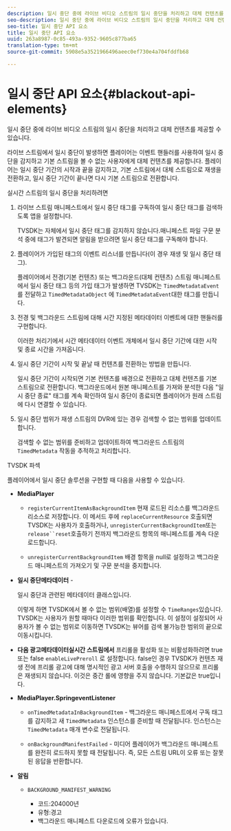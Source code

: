 ```yaml
---
description: 일시 중단 중에 라이브 비디오 스트림의 일시 중단을 처리하고 대체 컨텐츠를 제공할 수 있습니다.
seo-description: 일시 중단 중에 라이브 비디오 스트림의 일시 중단을 처리하고 대체 컨텐츠를 제공할 수 있습니다.
seo-title: 일시 중단 API 요소
title: 일시 중단 API 요소
uuid: 263a8987-0c85-493a-9352-9605c877ba65
translation-type: tm+mt
source-git-commit: 5908e5a3521966496aeec0ef730e4a704fddfb68

---
```



# 일시 중단 API 요소{#blackout-api-elements}

일시 중단 중에 라이브 비디오 스트림의 일시 중단을 처리하고 대체 컨텐츠를 제공할 수 있습니다.

라이브 스트림에서 일시 중단이 발생하면 플레이어는 이벤트 핸들러를 사용하여 일시 중단을 감지하고 기본 스트림을 볼 수 없는 사용자에게 대체 컨텐츠를 제공합니다. 플레이어는 일시 중단 기간의 시작과 끝을 감지하고, 기본 스트림에서 대체 스트림으로 재생을 전환하고, 일시 중단 기간이 끝나면 다시 기본 스트림으로 전환합니다.

실시간 스트림의 일시 중단을 처리하려면

1. 라이브 스트림 매니페스트에서 일시 중단 태그를 구독하여 일시 중단 태그를 검색하도록 앱을 설정합니다.

   TVSDK는 자체에서 일시 중단 태그를 감지하지 않습니다.매니페스트 파일 구문 분석 중에 태그가 발견되면 알림을 받으려면 일시 중단 태그를 구독해야 합니다.
1. 플레이어가 가입된 태그의 이벤트 리스너를 만듭니다(이 경우 재생 및 일시 중단 태그).

   플레이어에서 전경(기본 컨텐츠) 또는 백그라운드(대체 컨텐츠) 스트림 매니페스트에서 일시 중단 태그 등의 가입 태그가 발생하면 TVSDK는 `TimedMetadataEvent` 를 전달하고 `TimedMetadataObject` 에 `TimedMetadataEvent`대한 태그를 만듭니다.

1. 전경 및 백그라운드 스트림에 대해 시간 지정된 메타데이터 이벤트에 대한 핸들러를 구현합니다.

   이러한 처리기에서 시간 메타데이터 이벤트 개체에서 일시 중단 기간에 대한 시작 및 종료 시간을 가져옵니다.
1. 일시 중단 기간이 시작 및 끝날 때 컨텐츠를 전환하는 방법을 만듭니다.

   일시 중단 기간이 시작되면 기본 컨텐츠를 배경으로 전환하고 대체 컨텐츠를 기본 스트림으로 전환합니다. 백그라운드에서 원본 매니페스트를 가져와 분석한 다음 &quot;일시 중단 종료&quot; 태그를 계속 확인하여 일시 중단이 종료되면 플레이어가 원래 스트림에 다시 연결할 수 있습니다.
1. 일시 중단 범위가 재생 스트림의 DVR에 있는 경우 검색할 수 없는 범위를 업데이트합니다.

   검색할 수 없는 범위를 준비하고 업데이트하여 백그라운드 스트림의 `TimedMetadata` 작동을 추적하고 처리합니다.

TVSDK 파섹

플레이어에서 일시 중단 솔루션을 구현할 때 다음을 사용할 수 있습니다.

* **MediaPlayer**

   * `registerCurrentItemAsBackgroundItem` 현재 로드된 리소스를 백그라운드 리소스로 저장합니다. 이 메서드 후에 `replaceCurrentResource` 호출되면 TVSDK는 사용자가 호출하거나, `unregisterCurrentBackgroundItem`또는 `release``reset`호출하기 전까지 백그라운드 항목의 매니페스트를 계속 다운로드합니다.

   * `unregisterCurrentBackgroundItem` 배경 항목을 null로 설정하고 백그라운드 매니페스트의 가져오기 및 구문 분석을 중지합니다.

* **일시 중단메타데이터** -

   일시 중단과 관련된 메타데이터 클래스입니다.

   이렇게 하면 TVSDK에서 볼 수 없는 범위(배열)를 설정할 수 `TimeRanges`있습니다. TVSDK는 사용자가 원할 때마다 이러한 범위를 확인합니다. 이 설정이 설정되어 사용자가 볼 수 없는 범위로 이동하면 TVSDK는 뷰어를 검색 불가능한 범위의 끝으로 이동시킵니다.

* **다음 광고메타데이터실시간 스트림에서** 프리롤을 활성화 또는 비활성화하려면 true 또는 false `enableLivePreroll` 로 설정합니다. false인 경우 TVSDK가 컨텐츠 재생 전에 프리롤 광고에 대해 명시적인 광고 서버 호출을 수행하지 않으므로 프리롤은 재생되지 않습니다. 이것은 중간 롤에 영향을 주지 않습니다. 기본값은 true입니다.

* **MediaPlayer.SpringeventListener**

   * `onTimedMetadataInBackgroundItem` - 백그라운드 매니페스트에서 구독 태그를 감지하고 새 `TimedMetadata` 인스턴스를 준비할 때 전달됩니다. 인스턴스는 `TimedMetadata` 매개 변수로 전달됩니다.

   * `onBackgroundManifestFailed` - 미디어 플레이어가 백그라운드 매니페스트를 완전히 로드하지 못할 때 전달됩니다. 즉, 모든 스트림 URL이 오류 또는 잘못된 응답을 반환합니다.

* **알림**

   * `BACKGROUND_MANIFEST_WARNING`

      * 코드:204000년
      * 유형:경고
      * 백그라운드 매니페스트 다운로드에 오류가 있습니다.